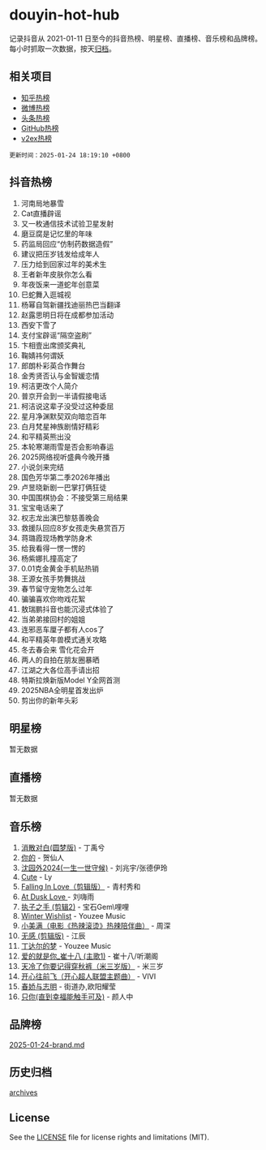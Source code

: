 # douyin-hot-hub

记录抖音从 2021-01-11 日至今的抖音热榜、明星榜、直播榜、音乐榜和品牌榜。每小时抓取一次数据，按天[归档](archives)。

## 相关项目

- [知乎热榜](https://github.com/lonnyzhang423/zhihu-hot-hub)
- [微博热榜](https://github.com/lonnyzhang423/weibo-hot-hub)
- [头条热榜](https://github.com/lonnyzhang423/toutiao-hot-hub)
- [GitHub热榜](https://github.com/lonnyzhang423/github-hot-hub)
- [v2ex热榜](https://github.com/lonnyzhang423/v2ex-hot-hub)


`更新时间：2025-01-24 18:19:10 +0800`

## 抖音热榜

1. 河南局地暴雪
1. Cat直播辟谣
1. 又一枚通信技术试验卫星发射
1. 磨豆腐是记忆里的年味
1. 药监局回应“仿制药数据造假”
1. 建议把压岁钱发给成年人
1. 压力给到回家过年的美术生
1. 王者新年皮肤你怎么看
1. 年夜饭来一道蛇年创意菜
1. 巳蛇舞入逛城视
1. 杨幂自驾新疆找迪丽热巴当翻译
1. 赵露思明日将在成都参加活动
1. 西安下雪了
1. 支付宝辟谣“隔空盗刷”
1. 卞相壹出席颁奖典礼
1. 鞠婧祎何谓妖
1. 郎朗朴彩英合作舞台
1. 金秀贤否认与金智媛恋情
1. 柯洁更改个人简介
1. 普京开会到一半请假接电话
1. 柯洁说这辈子没受过这种委屈
1. 星月净渊默契双向暗恋百年
1. 白月梵星神族剧情好精彩
1. 和平精英熊出没
1. 本轮寒潮雨雪是否会影响春运
1. 2025网络视听盛典今晚开播
1. 小说剑来完结
1. 国色芳华第二季2026年播出
1. 卢昱晓新剧一巴掌打俩狂徒
1. 中国围棋协会：不接受第三局结果
1. 宝宝电话来了
1. 权志龙出演巴黎慈善晚会
1. 救援队回应8岁女孩走失悬赏百万
1. 蒋璐霞现场教学防身术
1. 给我看得一愣一愣的
1. 杨紫娜扎撞高定了
1. 0.01克金黄金手机贴热销
1. 王源女孩手势舞挑战
1. 春节留守宠物怎么过年
1. 骗骗喜欢你吻戏花絮
1. 敖瑞鹏抖音也能沉浸式体验了
1. 当弟弟接回村的姐姐
1. 连邪恶车厘子都有人cos了
1. 和平精英年兽模式通关攻略
1. 冬去春会来 雪化花会开
1. 两人的自拍在朋友圈暴晒
1. 江湖之大各位高手请出招
1. 特斯拉焕新版Model Y全网首测
1. 2025NBA全明星首发出炉
1. 剪出你的新年头彩

## 明星榜

暂无数据

## 直播榜

暂无数据

## 音乐榜

1. [消散对白(圆梦版)](https://sf5-hl-cdn-tos.douyinstatic.com/obj/tos-cn-ve-2774/og4jB5I5IizzoZVAAAzWgBMAsMDWoArfwBOiFs) - 丁禹兮
1. [你的](https://sf5-hl-cdn-tos.douyinstatic.com/obj/tos-cn-ve-2774/oYuIeKf42jB7sEV6B2upMdpYAgfrQWj0FeRegh) - 贺仙人
1. [沈园外2024(一生一世守候)](https://sf3-cdn-tos.douyinstatic.com/obj/tos-cn-ve-2774/oAIYMHGCmKaYKFDd6FZBf9AfMfx1eErAAEJAFH) - 刘兆宇/张德伊玲
1. [Cute](https://sf3-cdn-tos.douyinstatic.com/obj/tos-cn-ve-2774/o4IbIzHWKAAB4wsS5qMBRiiAlEBGTpQRNfFvuo) - Ly
1. [Falling In Love（剪辑版）](https://sf5-hl-cdn-tos.douyinstatic.com/obj/tos-cn-ve-2774/o8ajpA8zzgBPahbBIO8AcKGBLJezFCRd1wfP9f) - 青村秀和
1. [ At Dusk  Love ](https://sf5-hl-cdn-tos.douyinstatic.com/obj/tos-cn-ve-2774/o8CrpCf5CaYgI4ZrtQgMQAFEfuGqNnRSDQAPBc) - 刘嗨雨
1. [执子之手 (剪辑2)](https://sf5-hl-cdn-tos.douyinstatic.com/obj/tos-cn-ve-2774/oUoZLQjCc31XzqsBnBQUNgeKtYPBcgbFDwtfcu) - 宝石Gem\哩哩
1. [Winter Wishlist](https://sf5-hl-cdn-tos.douyinstatic.com/obj/tos-cn-ve-2774/oIIgUOeamCFCVAzxN6MFRLIBlLGpUqQxeeHrLE) - Youzee Music
1. [小美满（电影《热辣滚烫》热辣陪伴曲）](https://sf5-hl-cdn-tos.douyinstatic.com/obj/tos-cn-ve-2774/o0GAn2lSgfZIDUgtevCGDQYnFg4CwnrBaxbTZL) - 周深
1. [无感 (剪辑版)](https://sf5-hl-cdn-tos.douyinstatic.com/obj/tos-cn-ve-2774/o0eIsUzJBDlQaQFC5OFlgbMEZC1TFYBftOBn6p) - 江辰
1. [丁达尔的梦](https://sf5-hl-cdn-tos.douyinstatic.com/obj/tos-cn-ve-2774/oMU3WirUZBVQkAC9ccG5P2IQirziZM2RTInUY) - Youzee Music
1. [爱的就是你_崔十八 (主歌1)](https://sf5-hl-cdn-tos.douyinstatic.com/obj/tos-cn-ve-2774/oI5BO5DhFZ6UTcNCnZaOCBLtZ7WIMQGfgnXf5E) - 崔十八/听潮阁
1. [天冷了你要记得穿秋裤（米三岁版）](https://sf5-hl-cdn-tos.douyinstatic.com/obj/tos-cn-ve-2774/oQlIwVIDWiZ6BQilAorS7MA0AgCkQDvcZAdm1) - 米三岁
1. [开心往前飞（开心超人联盟主题曲）](https://sf5-hl-cdn-tos.douyinstatic.com/obj/tos-cn-ve-2774/9d8fb7c82cf1421fb93a9fe925275e0a) - VIVI
1. [春娇与志明](https://sf5-hl-cdn-tos.douyinstatic.com/obj/tos-cn-ve-2774/e530d8fceb7044b39707d7f9ff54add1) - 街道办,欧阳耀莹
1. [只你(直到幸福能触手可及)](https://sf5-hl-cdn-tos.douyinstatic.com/obj/tos-cn-ve-2774/o0lBkRDzFTeaVSUz3ZZSCBVtZ5DIMQGfgmEAuE) - 颜人中

## 品牌榜

[2025-01-24-brand.md](archives/2025-01-24-brand.md)

## 历史归档

[archives](archives)

## License

See the [LICENSE](LICENSE) file for license rights and limitations (MIT).
